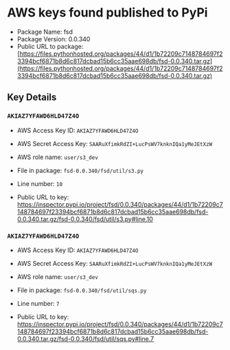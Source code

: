 # AWS keys found published to PyPi

* Package Name: fsd
* Package Version: 0.0.340
* Public URL to package: [https://files.pythonhosted.org/packages/44/d1/1b72209c7148784697f23394bcf6871b8d6c817dcbad15b6cc35aae698db/fsd-0.0.340.tar.gz](https://files.pythonhosted.org/packages/44/d1/1b72209c7148784697f23394bcf6871b8d6c817dcbad15b6cc35aae698db/fsd-0.0.340.tar.gz)

## Key Details

### `AKIAZ7YFAWD6HLD47Z4O`

* AWS Access Key ID: `AKIAZ7YFAWD6HLD47Z4O`
* AWS Secret Access Key: `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` 
* AWS role name: `user/s3_dev`
* File in package: `fsd-0.0.340/fsd/util/s3.py`
* Line number: `10`

* Public URL to key: https://inspector.pypi.io/project/fsd/0.0.340/packages/44/d1/1b72209c7148784697f23394bcf6871b8d6c817dcbad15b6cc35aae698db/fsd-0.0.340.tar.gz/fsd-0.0.340/fsd/util/s3.py#line.10



### `AKIAZ7YFAWD6HLD47Z4O`

* AWS Access Key ID: `AKIAZ7YFAWD6HLD47Z4O`
* AWS Secret Access Key: `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` 
* AWS role name: `user/s3_dev`
* File in package: `fsd-0.0.340/fsd/util/sqs.py`
* Line number: `7`

* Public URL to key: https://inspector.pypi.io/project/fsd/0.0.340/packages/44/d1/1b72209c7148784697f23394bcf6871b8d6c817dcbad15b6cc35aae698db/fsd-0.0.340.tar.gz/fsd-0.0.340/fsd/util/sqs.py#line.7


